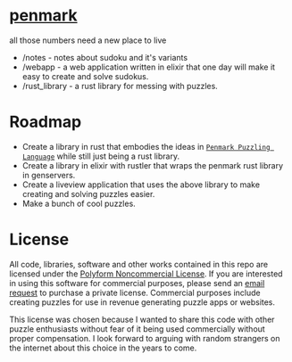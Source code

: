 # [penmark](https://penmark.club)
all those numbers need a new place to live

* /notes - notes about sudoku and it's variants 
* /webapp - a web application written in elixir that one day will make it easy to create and solve sudokus. 
* /rust_library - a rust library for messing with puzzles. 

# Roadmap 

* Create a library in rust that embodies the ideas in [`Penmark Puzzling Language`](https://github.com/zmaril/penmark/blob/7469b7e4b46279a816c9c8f48b23de039ba6bc3b/notes/PenmarkPuzzlingLanguage.md) while still just being a rust library. 
* Create a library in elixir with rustler that wraps the penmark rust library in genservers. 
* Create a liveview application that uses the above library to make creating and solving puzzles easier. 
* Make a bunch of cool puzzles. 
# License 

All code, libraries, software and other works contained in this repo are licensed under the [Polyform Noncommercial License](https://polyformproject.org/licenses/noncommercial/1.0.0/). If you are interested in using this software for commercial purposes, please send an [email request](zack@zacharymaril.com) to purchase a private license. Commercial purposes include creating puzzles for use in revenue generating puzzle apps or websites. 

This license was chosen because I wanted to share this code with other puzzle enthusiasts without fear of it being used commercially without proper compensation. I look forward to arguing with random strangers on the internet about this choice in the years to come. 
